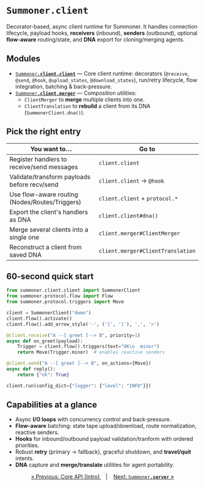 # <code style="background: transparent;">Summoner<b>.client</b></code>

Decorator-based, async client runtime for Summoner. It handles connection lifecycle, payload hooks, **receivers** (inbound), **senders** (outbound), optional **flow-aware** routing/state, and **DNA** export for cloning/merging agents.

## Modules

- [<code style="background: transparent;">Summoner<b>.client.client</b></code>](./client/client.md) — Core client runtime: decorators (`@receive`, `@send`, `@hook`, `@upload_states`, `@download_states`), run/retry lifecycle, flow integration, batching & back-pressure.
- [<code style="background: transparent;">Summoner<b>.client.merger</b></code>](./client/merger.md) — Composition utilities:
  - `ClientMerger` to **merge** multiple clients into one.
  - `ClientTranslation` to **rebuild** a client from its DNA (`SummonerClient.dna()`).

## Pick the right entry

| You want to… | Go to |
|---|---|
| Register handlers to receive/send messages | `client.client` |
| Validate/transform payloads before recv/send | `client.client` → `@hook` |
| Use flow-aware routing (Nodes/Routes/Triggers) | `client.client` + `protocol.*` |
| Export the client's handlers as DNA | `client.client#dna()` |
| Merge several clients into a single one | `client.merger#ClientMerger` |
| Reconstruct a client from saved DNA | `client.merger#ClientTranslation` |

## 60-second quick start

```python
from summoner.client.client import SummonerClient
from summoner.protocol.flow import Flow
from summoner.protocol.triggers import Move

client = SummonerClient("demo")
client.flow().activate()
client.flow().add_arrow_style('-', ('[', ']'), ',', '>')

@client.receive("A --[ greet ]--> B", priority=1)
async def on_greet(payload):
    Trigger = client.flow().triggers(text="OK\n  minor")
    return Move(Trigger.minor)  # enables reactive senders

@client.send("A --[ greet ]--> B", on_actions={Move})
async def reply():
    return {"ok": True}

client.run(config_dict={"logger": {"level": "INFO"}})
```

## Capabilities at a glance

* Async **I/O loops** with concurrency control and back-pressure.
* **Flow-aware** batching: state tape upload/download, route normalization, reactive senders.
* **Hooks** for inbound/outbound payload validation/tranform with ordered priorities.
* Robust **retry** (primary → fallback), graceful shutdown, and **travel/quit** intents.
* **DNA** capture and **merge/translate** utilities for agent portability.


<p align="center">
  <a href="../index.md">&laquo; Previous: Core API (Intro) </a> &nbsp;&nbsp;&nbsp;|&nbsp;&nbsp;&nbsp; <a href="server.md">Next: <code style="background: transparent;">Summoner<b>.server</b></code> &raquo;</a>
</p>
